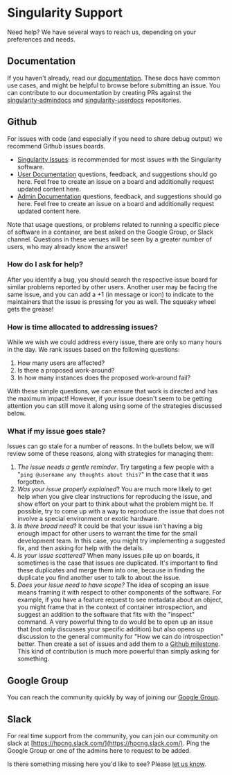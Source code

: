 # Singularity Support

Need help? We have several ways to reach us, depending on your preferences and needs.

## Documentation

If you haven't already, read our [documentation](https://singularity.hpcng.org/docs/).
These docs have common use cases, and might be helpful to browse before
submitting an issue.
You can contribute to our documentation by creating PRs against the
[singularity-admindocs](https://github.com/apptainer/apptainer-admindocs) and
[singularity-userdocs](https://github.com/apptainer/apptainer-userdocs) repositories.

## Github

For issues with code (and especially if you need to share debug output)
we recommend Github issues boards.

- [Singularity Issues](https://github.com/apptainer/apptainer/issues): is
    recommended for most issues with the Singularity software.
- [User Documentation](https://github.com/apptainer/apptainer-userdocs/issues)
    questions, feedback, and suggestions should go here. Feel free to
    create an issue on a board and additionally request updated content
    here.
- [Admin Documentation](https://github.com/apptainer/apptainer-admindocs/issues)
    questions, feedback, and suggestions should go here. Feel free to create
    an issue on a board and additionally request updated content here.

Note that usage questions, or problems related to running a specific piece of
software in a container, are best asked on the Google Group, or Slack channel.
Questions in these venues will be seen by a greater number of users, who may
already know the answer!

### How do I ask for help?

After you identify a bug, you should search the respective issue board
for similar problems reported by other users. Another user may be facing
the same issue, and you can add a +1 (in message or icon) to indicate to
the maintainers that the issue is pressing for you as well. The squeaky
wheel gets the grease!

### How is time allocated to addressing issues?

While we wish we could address every issue, there are only so many hours
in the day. We rank issues based on the following questions:

1. How many users are affected?
1. Is there a proposed work-around?
1. In how many instances does the proposed work-around fail?

With these simple questions, we can ensure that work is directed and has
the maximum impact! However, if your issue doesn't seem to be getting
attention you can still move it along using some of the strategies
discussed below.

### What if my issue goes stale?

Issues can go stale for a number of reasons. In the bullets below, we
will review some of these reasons, along with strategies for managing
them:

1. *The issue needs a gentle reminder*. Try targeting a few people with
    a "`ping @username any thoughts about this?`" in the case that it
    was forgotten.
1. *Was your issue properly explained*? You are much more likely to get
    help when you give clear instructions for reproducing the issue, and
    show effort on your part to think about what the problem might be.
    If possible, try to come up with a way to reproduce the issue that
    does not involve a special environment or exotic hardware.
1. *Is there broad need*? It could be that your issue isn't having a big
    enough impact for other users to warrant the time for the small
    development team. In this case, you might try implementing a
    suggested fix, and then asking for help with the details.
1. *Is your issue scattered?* When many issues pile up on boards, it
    sometimes is the case that issues are duplicated. It's important to
    find these duplicates and merge them into one, because in finding
    the duplicate you find another user to talk to about the issue.
1. *Does your issue need to have scope?* The idea of scoping an issue
    means framing it with respect to other components of the software.
    For example, if you have a feature request to see metadata about an
    object, you might frame that in the context of container
    introspection, and suggest an addition to the software that fits
    with the "inspect" command. A very powerful thing to do would be to
    open up an issue that (not only discusses your specific addition)
    but also opens up discussion to the general community for "How we
    can do introspection" better. Then create a set of issues and add
    them to a [Github
    milestone](https://help.github.com/articles/about-milestones/).
    This kind of contribution is much more powerful than simply asking
    for something.

## Google Group

You can reach the community quickly by way of joining our [Google
Group](https://groups.google.com/a/lbl.gov/forum/#!forum/singularity).

## Slack

For real time support from the community, you can join our community on
slack at [https://hpcng.slack.com/](https://hpcng.slack.com/). Ping the
Google Group or one of the admins here to request to be added.

Is there something missing here you'd like to see? Please [let us
know](https://github.com/apptainer/apptainer/issues).
